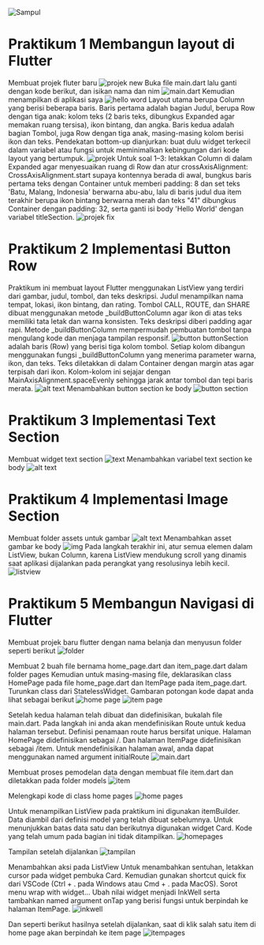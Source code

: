 ![Sampul](image.png)
# Praktikum 1 Membangun layout di Flutter
Membuat projek fluter baru 
![projek new](image-1.png)
Buka file main.dart lalu ganti dengan kode berikut, dan isikan nama dan nim
![main.dart](image-2.png)
Kemudian menampilkan di aplikasi saya 
![hello word](image-3.png)
Layout utama berupa Column yang berisi beberapa baris. Baris pertama adalah bagian Judul, berupa Row dengan tiga anak: kolom teks (2 baris teks, dibungkus Expanded agar memakan ruang tersisa), ikon bintang, dan angka. Baris kedua adalah bagian Tombol, juga Row dengan tiga anak, masing-masing kolom berisi ikon dan teks. Pendekatan bottom-up dianjurkan: buat dulu widget terkecil dalam variabel atau fungsi untuk meminimalkan kebingungan dari kode layout yang bertumpuk.
![projek](image-4.png)
Untuk soal 1–3: letakkan Column di dalam Expanded agar menyesuaikan ruang di Row dan atur crossAxisAlignment: CrossAxisAlignment.start supaya kontennya berada di awal, bungkus baris pertama teks dengan Container untuk memberi padding: 8 dan set teks 'Batu, Malang, Indonesia' berwarna abu-abu, lalu di baris judul dua item terakhir berupa ikon bintang berwarna merah dan teks "41" dibungkus Container dengan padding: 32, serta ganti isi body 'Hello World' dengan variabel titleSection.
![projek fix](image-5.png)
# Praktikum 2 Implementasi Button Row
Praktikum ini membuat layout Flutter menggunakan ListView yang terdiri dari gambar, judul, tombol, dan teks deskripsi. Judul menampilkan nama tempat, lokasi, ikon bintang, dan rating. Tombol CALL, ROUTE, dan SHARE dibuat menggunakan metode _buildButtonColumn agar ikon di atas teks memiliki tata letak dan warna konsisten. Teks deskripsi diberi padding agar rapi. Metode _buildButtonColumn mempermudah pembuatan tombol tanpa mengulang kode dan menjaga tampilan responsif.
![button](image-6.png)
buttonSection adalah baris (Row) yang berisi tiga kolom tombol. Setiap kolom dibangun menggunakan fungsi _buildButtonColumn yang menerima parameter warna, ikon, dan teks. Teks diletakkan di dalam Container dengan margin atas agar terpisah dari ikon. Kolom-kolom ini sejajar dengan MainAxisAlignment.spaceEvenly sehingga jarak antar tombol dan tepi baris merata.
![alt text](image-7.png)
Menambahkan button section ke body
![button section](image-8.png)

# Praktikum 3 Implementasi Text Section
Membuat widget text section
![text](image-9.png)
Menambahkan variabel text section ke body
![alt text](image-10.png)

# Praktikum 4 Implementasi Image Section

Membuat folder assets untuk gambar
![alt text](image-11.png)
Menambahkan asset gambar ke body
![img](image-12.png)
Pada langkah terakhir ini, atur semua elemen dalam ListView, bukan Column, karena ListView mendukung scroll yang dinamis saat aplikasi dijalankan pada perangkat yang resolusinya lebih kecil.
![listview](image-13.png)


# Praktikum 5 Membangun Navigasi di Flutter
Membuat projek baru flutter dengan nama belanja dan menyusun folder seperti berikut
![folder](image-14.png)

Membuat 2 buah file bernama home_page.dart dan item_page.dart dalam folder pages
Kemudian untuk masing-masing file, deklarasikan class HomePage pada file home_page.dart dan ItemPage pada item_page.dart. Turunkan class dari StatelessWidget. Gambaran potongan kode dapat anda lihat sebagai berikut
![home page](image-15.png)
![item page](image-16.png)

Setelah kedua halaman telah dibuat dan didefinisikan, bukalah file main.dart. Pada langkah ini anda akan mendefinisikan Route untuk kedua halaman tersebut. Definisi penamaan route harus bersifat unique. Halaman HomePage didefinisikan sebagai /. Dan halaman ItemPage didefinisikan sebagai /item. Untuk mendefinisikan halaman awal, anda dapat menggunakan named argument initialRoute
![main.dart](image-17.png)

Membuat proses pemodelan data dengan membuat file item.dart dan diletakkan pada folder models
![item](image-18.png)

Melengkapi kode di class home pages
![home pages](image-19.png)

Untuk menampilkan ListView pada praktikum ini digunakan itemBuilder. Data diambil dari definisi model yang telah dibuat sebelumnya. Untuk menunjukkan batas data satu dan berikutnya digunakan widget Card. Kode yang telah umum pada bagian ini tidak ditampilkan.
![homepages](image-20.png)

Tampilan setelah dijalankan 
![tampilan](image-21.png)

Menambahkan aksi pada ListView
Untuk menambahkan sentuhan, letakkan cursor pada widget pembuka Card. Kemudian gunakan shortcut quick fix dari VSCode (Ctrl + . pada Windows atau Cmd + . pada MacOS). Sorot menu wrap with widget... Ubah nilai widget menjadi InkWell serta tambahkan named argument onTap yang berisi fungsi untuk berpindah ke halaman ItemPage. 
![inkwell](image-22.png)

Dan seperti berikut hasilnya setelah dijalankan, saat di klik salah satu item di home page akan berpindah ke item page 
![itempages](image-23.png)



